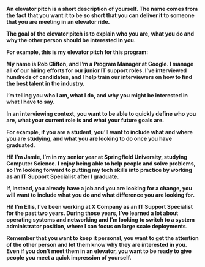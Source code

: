 **An elevator pitch is a short description of yourself.  The name comes from the fact that you want it to be so short that you can deliver it to someone that you are meeting in an elevator ride.**

**The goal of the elevator pitch is to explain who you are, what you do and why the other person should be interested in you.**

**For example, this is my elevator pitch for this program:**

**My name is Rob Clifton, and I’m a Program Manager at Google. I manage all of our hiring efforts for our junior IT support roles. I’ve interviewed hundreds of candidates, and I help train our interviewers on how to find the best talent in the industry.**

**I’m telling you who I am, what I do, and why you might be interested in what I have to say.**

**In an interviewing context, you want to be able to quickly define who you are, what your current role is and what your future goals are.**

**For example, if you are a student, you’ll want to include what and where you are studying, and what you are looking to do once you have graduated.**

**Hi! I’m Jamie, I’m in my senior year at Springfield University, studying Computer Science.  I enjoy being able to help people and solve problems, so I’m looking forward to putting my tech skills into practice by working as an IT Support Specialist after I graduate.**

**If, instead, you already have a job and you are looking for a change, you will want to include what you do and what difference you are looking for.**

**Hi! I’m Ellis, I’ve been working at X Company as an IT Support Specialist for the past two years. During those years, I’ve learned a lot about operating systems and networking and I’m looking to switch to a system administrator position, where I can focus on large scale deployments.**

**Remember that you want to keep it personal, you want to get the attention of the other person and let them know why they are interested in you. Even if you don’t meet them in an elevator, you want to be ready to give people you meet a quick impression of yourself.**
